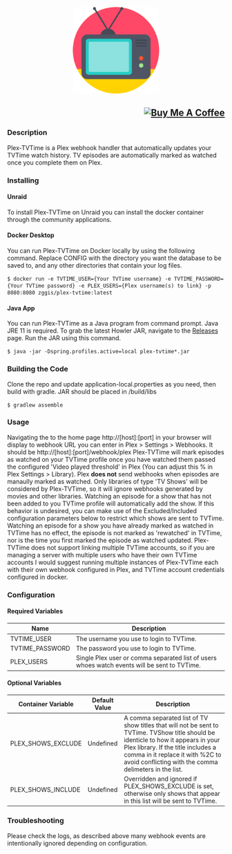 <div align="center"><img height="200px" alt="logo" src="/favicon.png?raw=true"/></div>

## <div align="right"><a href="https://www.buymeacoffee.com/zggis" target="_blank"><img src="https://cdn.buymeacoffee.com/buttons/default-orange.png" alt="Buy Me A Coffee" height="41" width="174"></a></div>

### Description
Plex-TVTime is a Plex webhook handler that automatically updates your TVTime watch history. TV episodes are automatically marked as watched once you complete them on Plex.

### Installing
#### Unraid
To install Plex-TVTime on Unraid you can install the docker container through the community applications.
#### Docker Desktop
You can run Plex-TVTime on Docker locally by using the following command. Replace CONFIG with the directory you want the database to be saved to, and any other directories that contain your log files.
```
$ docker run -e TVTIME_USER={Your TVTime username} -e TVTIME_PASSWORD={Your TVTime password} -e PLEX_USERS={Plex username(s) to link} -p 8080:8080 zggis/plex-tvtime:latest
```
#### Java App
You can run Plex-TVTime as a Java program from command prompt. Java JRE 11 is required. To grab the latest Howler JAR, navigate to the <a href="https://github.com/Zggis/plex-tvtime/releases">Releases</a> page. Run the JAR using this command.
```
$ java -jar -Dspring.profiles.active=local plex-tvtime*.jar
```

### Building the Code
Clone the repo and update application-local.properties as you need, then build with gradle. JAR should be placed in /build/libs
```
$ gradlew assemble
```

### Usage
Navigating the to the home page http://[host]:[port] in your browser will display to webhook URL you can enter in Plex > Settings > Webhooks. It should be http://[host]:[port]/webhook/plex
Plex-TVTime will mark episodes as watched on your TVTime profile once you have watched them passed the configured 'Video played threshold' in Plex (You can adjust this % in Plex Settings > Library). Plex <strong>does not</strong> send webhooks when episodes are manaully marked as watched.
Only libraries of type 'TV Shows' will be considered by Plex-TVTime, so it will ignore webhooks generated by movies and other libraries.
Watching an episode for a show that has not been added to you TVTime profile will automatically add the show. If this behavior is undesired, you can make use of the Excluded/Included configuration parameters below to restrict which shows are sent to TVTime.
Watching an episode for a show you have already marked as watched in TVTime has no effect, the episode is not marked as 'rewatched' in TVTime, nor is the time you first marked the episode as watched updated.
Plex-TVTime does not support linking multiple TVTime accounts, so if you are managing a server with multiple users who have their own TVTime accounts I would suggest running multiple instances of Plex-TVTime each with their own webhook configured in Plex, and TVTime account credentials configured in docker.

### Configuration

#### Required Variables
Name | Description
--- | ---
TVTIME_USER | The username you use to login to TVTime.
TVTIME_PASSWORD | The password you use to login to TVTime.
PLEX_USERS | Single Plex user or comma separated list of users whoes watch events will be sent to TVTime.

#### Optional Variables
Container Variable | Default Value | Description
--- | --- | ---
PLEX_SHOWS_EXCLUDE | Undefined | A comma separated list of TV show titles that will not be sent to TVTime. TVShow title should be identicle to how it appears in your Plex library. If the title includes a comma in it replace it with %2C to avoid conflicting with the comma delimeters in the list.
PLEX_SHOWS_INCLUDE | Undefined | Overridden and ignored if PLEX_SHOWS_EXCLUDE is set, otherwise only shows that appear in this list will be sent to TVTime.

### Troubleshooting
Please check the logs, as described above many webhook events are intentionally ignored depending on configuration.
